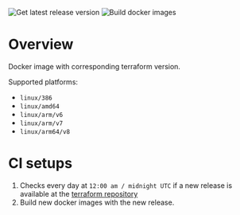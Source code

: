 ![Get latest release version](https://github.com/clowa/docker-terraform/actions/workflows/get-latest-release.yml/badge.svg)
![Build docker images](https://github.com/clowa/docker-terraform/actions/workflows/docker-buildx.yml/badge.svg)

# Overview

Docker image with corresponding terraform version.

Supported platforms:

- `linux/386`
- `linux/amd64`
- `linux/arm/v6`
- `linux/arm/v7`
- `linux/arm64/v8`

# CI setups

1. Checks every day at `12:00 am / midnight UTC` if a new release is available at the [terraform repository](https://github.com/hashicorp/terraform)
2. Build new docker images with the new release.
